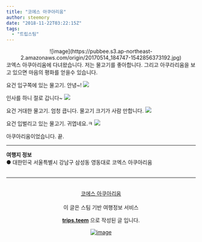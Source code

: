 ```yaml
---
title: "코에스 아쿠아리움"
author: steemory
date: "2018-11-22T03:22:15Z"
tags:
  - "트립스팀"
---
```

<center>![image](https://pubbee.s3.ap-northeast-2.amazonaws.com/origin/20170514_184747-1542856373192.jpg)</center>
코엑스 아쿠아리움에 다녀왔습니다. 저는 물고기를 좋아합니다. 그리고 아쿠라리움을 보고 있으면 마음의 평화를 얻을수 있습니다.

요건 입구쪽에 있는 물고기. 안녕~!
![](https://pubbee.s3.ap-northeast-2.amazonaws.com/origin/20170514_184903-1542856426626.jpg)

인사를 하니 절로 갑니다~ 
![](https://pubbee.s3.ap-northeast-2.amazonaws.com/origin/20170514_184920-1542856455339.jpg)

요건 거대한 물고기. 엄청 큽니다. 물고기 크기가 사람 만합니다.
![](https://pubbee.s3.ap-northeast-2.amazonaws.com/origin/20170514_190627-1542856478322.jpg)

요건 입벌리고 있는 물고기. 귀엽네요.ㅋ
![](https://pubbee.s3.ap-northeast-2.amazonaws.com/origin/video2gif_20181122_1-1542856484776.gif)

아쿠아리움이었습니다. 끝.
<hr><b>여행지 정보</b><br/>● 대한민국 서울특별시 강남구 삼성동 영동대로 코엑스 아쿠아리움<br/><br/><hr><br/><center><a href='https://kr.tripsteem.com/post/tt20181122t032214399z'>코에스 아쿠아리움</a></center><br>
<center>
이 글은 스팀 기반 여행정보 서비스

<a href='https://kr.tripsteem.com/'><b>trips.teem</b></a> 으로 작성된 글 입니다.

<a href='https://kr.tripsteem.com/'>![image](https://cdn.steemitimages.com/DQmUz3C3gqtbaSHyXqLNiyjGgzT9sdDFxgJgADAj9hhxwpb/banner_fall.jpg)</a>
</center>
